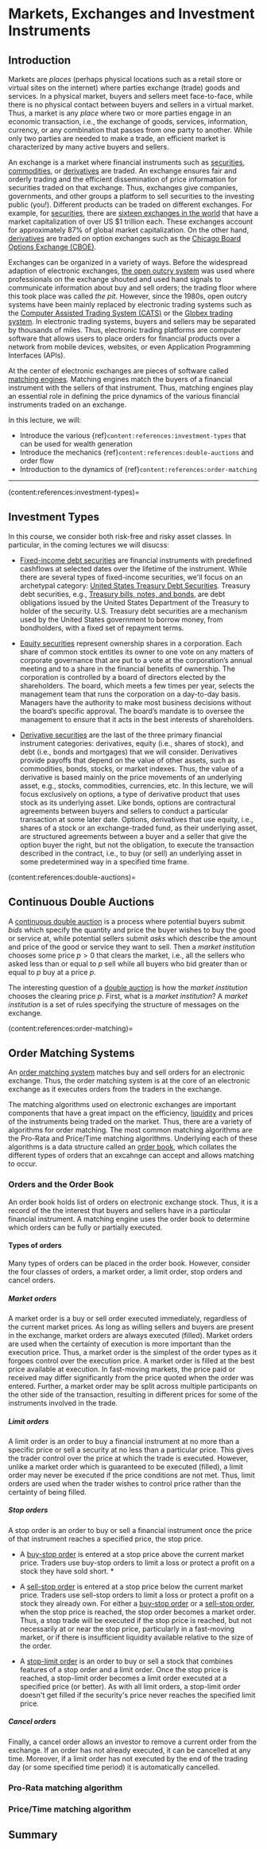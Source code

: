 # Markets, Exchanges and Investment Instruments

## Introduction
Markets are _places_ (perhaps physical locations such as a retail store or virtual sites on the internet) where parties exchange (trade) goods and services. In a physical market, buyers and sellers meet face-to-face, while there is no physical contact between buyers and sellers in a virtual market. Thus, a market is any _place_ where two or more parties engage in an economic transaction, i.e., the exchange of goods, services, information, currency, or any combination that passes from one party to another. While only two parties are needed to make a trade, an efficient market is characterized by many active buyers and sellers. 

An exchange is a market where financial instruments such as [securities](https://www.investopedia.com/terms/s/security.asp), [commodities](https://www.investopedia.com/terms/c/commodity.asp), or [derivatives](https://www.investopedia.com/ask/answers/12/derivative.asp) are traded. An exchange ensures fair and orderly trading and the efficient dissemination of price information for securities traded on that exchange. Thus, exchanges give companies, governments, and other groups a platform to sell securities to the investing public (you!). Different products can be traded on different exchanges.
For example, for [securities](https://www.investopedia.com/terms/s/security.asp), there are [sixteen exchanges in the world](https://en.wikipedia.org/wiki/List_of_stock_exchanges) that have a market capitalization of over US $1 trillion each. These exchanges account for approximately 87\% of global market capitalization. On the other hand, [derivatives](https://www.investopedia.com/ask/answers/12/derivative.asp) are traded on option exchanges such as the [Chicago Board Options Exchange (CBOE)](https://www.cboe.com).

Exchanges can be organized in a variety of ways. Before the widespread adaption of electronic exchanges, 
[the open outcry system](https://en.wikipedia.org/wiki/Open_outcry) was used where professionals on the exchange shouted and used hand signals to communicate information about buy and sell orders; the trading floor where this took place was called _the pit_. However, since the 1980s, open outcry systems have been mainly replaced by electronic trading systems 
such as the [Computer Assisted Trading System (CATS)](https://en.wikipedia.org/wiki/CATS_(trading_system)) or the 
[Globex trading system](https://en.wikipedia.org/wiki/Globex_Trading_System). In electronic trading systems, buyers and sellers may be separated by thousands of miles. Thus, electronic trading platforms are computer software that allows users to place orders for financial products over a network from mobile devices, websites, or even Application Programming Interfaces (APIs).

At the center of electronic exchanges are pieces of software called [matching engines](https://www.nasdaq.com/solutions/trading-and-matching-technology). Matching engines match the buyers of a financial instrument with the sellers of that instrument. Thus, matching engines play an essential role in defining the price dynamics of the various financial instruments traded on an exchange.

In this lecture, we will:
* Introduce the various {ref}`content:references:investment-types` that can be used for wealth generation 
* Introduce the mechanics {ref}`content:references:double-auctions` and order flow
* Introduction to the dynamics of {ref}`content:references:order-matching`

<!-- The market establishes the prices for goods and other services. These rates are determined by supply and demand. Supply is created by the sellers, while demand is generated by buyers. Markets try to find some balance in price when supply and demand are themselves in balance. But that balance can in itself be disrupted by factors other than price including incomes, expectations, technology, the cost of production, and the number of buyers and sellers participating. -->

---

(content:references:investment-types)=
## Investment Types
In this course, we consider both risk-free and risky asset classes. In particular, in the coming lectures we will disucss:

* [Fixed-income debt securities](../chapter-3-dir/bonds.md) are financial instruments with predefined cashflows at selected dates over the lifetime of the instrument. While there are several types of fixed-income securities, we'll focus on an archetypal category: [United States Treasury Debt Securities](https://www.investor.gov/introduction-investing/investing-basics/glossary/treasury-securities). Treasury debt securities, e.g., [Treasury bills, notes, and bonds](https://www.treasurydirect.gov/indiv/products/prod_tbonds_glance.htm), are debt obligations issued by the United States Department of the Treasury to holder of the security. U.S. Treasury debt securities are a mechanism used by the United States government to borrow money, from bondholders, with a fixed set of repayment terms. 

* [Equity securities](../chapter-3-dir/Single-Index-Models.md) represent ownership shares in a corporation. Each share of common stock entitles its owner to one vote on any matters of corporate governance that are put to a vote at the corporation’s annual meeting and to a share in the financial benefits of ownership. The corporation is controlled by a board of directors elected by the shareholders. The board, which meets a few times per year, selects the management team that runs the corporation on a day-to-day basis. Managers have the authority to make most business decisions without the board’s specific approval. The board’s mandate is to oversee the management to ensure that it acts in the best interests of shareholders.  

* [Derivative securities](../chapter-3-dir/contracts.md) are the last of the three primary financial instrument categories: derivatives, equity (i.e., shares of stock), and debt (i.e., bonds and mortgages) that we will consider. Derivatives provide payoffs that depend on the value of other assets, such as commodities, bonds, stocks, or market indexes. Thus, the value of a derivative is based mainly on the price movements of an underlying asset, e.g., stocks, commodities, currencies, etc. In this lecture, we will focus exclusively on options, a type of derivative product that uses stock as its underlying asset. Like bonds, options are contractural agreements between buyers and sellers to conduct a particular transaction at some later date. Options, derivatives that use equity, i.e., shares of a stock or an exchange-traded fund, as their underlying asset, are structured agreements between a buyer and a seller that give the option buyer the right, but not the obligation, to execute the transaction described in the contract, i.e., to buy (or sell) an underlying asset in some predetermined way in a specified time frame.  

(content:references:double-auctions)=
## Continuous Double Auctions
A [continuous double auction](https://en.wikipedia.org/wiki/Double_auction) is a process where potential buyers submit _bids_ which specify the quantity and price the buyer wishes to buy the good or service at, while potential sellers submit _asks_ which describe the amount and price of the good or service they want to sell. Then a _market institution_ chooses some price $p>0$ that clears the market, i.e., all the sellers who asked less than or equal to $p$ sell while all buyers who bid greater than or equal to $p$ buy at a price $p$. 

The interesting question of a [double auction](https://en.wikipedia.org/wiki/Double_auction) is how the _market institution_ chooses the clearing price $p$. First, what is a _market institution_? A _market institution_ is a set of rules specifying the structure of messages on the exchange. 

(content:references:order-matching)=
## Order Matching Systems
An [order matching system](https://en.wikipedia.org/wiki/Order_matching_system) matches buy and sell orders for an electronic exchange. Thus, the order matching system is at the core of an electronic exchange as it executes orders from the traders in the exchange. 

The matching algorithms used on electronic exchanges are important components that have a great impact on the efficiency, [liquidity](https://en.wikipedia.org/wiki/Market_liquidity) and prices of the instruments being traded on the market. Thus, there are a variety of algorithms for order matching. The most common matching algorithms are the Pro-Rata and Price/Time matching algorithms. Underlying each of these algorithms is a data structure called an [order book](https://en.wikipedia.org/wiki/Order_book), which collates the different types of orders that an excahnge can accept and allows matching to occur. 

### Orders and the Order Book
An order book holds list of orders on electronic exchange stock. Thus, it is a record of the the interest that buyers and sellers have in a particular financial instrument. A matching engine uses the order book to determine which orders can be fully or partially executed. 

#### Types of orders
Many types of orders can be placed in the order book. However, consider the four classes of orders, a market order, a limit order, stop orders and cancel orders.

##### Market orders
A market order is a buy or sell order executed immediately, regardless of the current market prices. As long as willing sellers and buyers are present in the exchange, market orders are always executed (filled). Market orders are used when the certainty of execution is more important than the execution price. Thus, a market order is the simplest of the order types as it forgoes control over the execution price. A market order is filled at the best price available at execution. In fast-moving markets, the price paid or received may differ significantly from the price quoted when the order was entered. Further, a market order may be split across multiple participants on the other side of the transaction, resulting in different prices for some of the instruments involved in the trade.   

##### Limit orders
A limit order is an order to buy a financial instrument at no more than a specific price or sell a security at no less than a particular price. This gives the trader control over the price at which the trade is executed. However, unlike a market order which is guaranteed to be executed (filled), a limit order may never be executed if the price conditions are not met. Thus, limit orders are used when the trader wishes to control price rather than the certainty of being filled.

##### Stop orders
A stop order is an order to buy or sell a financial instrument once the price of that instrument reaches a specified price, the stop price. 

* A [buy-stop order](https://en.wikipedia.org/wiki/Order_(exchange)#Buy-stop_order) is entered at a stop price above the current market price. Traders use buy-stop orders to limit a loss or protect a profit on a stock they have sold short. * 

* A [sell-stop order](https://en.wikipedia.org/wiki/Order_(exchange)#Sell-stop_order) is entered at a stop price below the current market price. Traders use sell-stop orders to limit a loss or protect a profit on a stock they already own. For either a [buy-stop order](https://en.wikipedia.org/wiki/Order_(exchange)#Buy-stop_order) or a [sell-stop order](https://en.wikipedia.org/wiki/Order_(exchange)#Sell-stop_order), when the stop price is reached, the stop order becomes a market order. Thus, a stop trade will be executed if the stop price is reached, but not necessarily at or near the stop price, particularly in a fast-moving market, or if there is insufficient liquidity available relative to the size of the order. 

* A [stop-limit order](https://en.wikipedia.org/wiki/Order_(exchange)#Stop-limit_order) is an order to buy or sell a stock that combines features of a stop order and a limit order. Once the stop price is reached, a stop-limit order becomes a limit order executed at a specified price (or better). As with all limit orders, a stop-limit order doesn't get filled if the security's price never reaches the specified limit price.

##### Cancel orders
Finally, a cancel order allows an investor to remove a current order from the exchange. If an order
has not already executed, it can be cancelled at any time. Moreover, if a limit order has not executed by the end of the trading day (or some specified time period) it is automatically cancelled. 

### Pro-Rata matching algorithm

### Price/Time matching algorithm

## Summary




